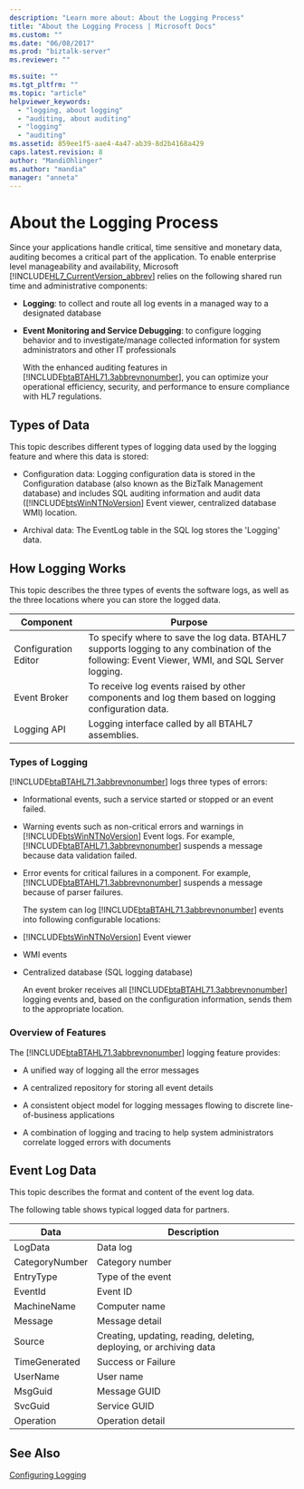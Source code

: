 ```yaml
---
description: "Learn more about: About the Logging Process"
title: "About the Logging Process | Microsoft Docs"
ms.custom: ""
ms.date: "06/08/2017"
ms.prod: "biztalk-server"
ms.reviewer: ""

ms.suite: ""
ms.tgt_pltfrm: ""
ms.topic: "article"
helpviewer_keywords: 
  - "logging, about logging"
  - "auditing, about auditing"
  - "logging"
  - "auditing"
ms.assetid: 859ee1f5-aae4-4a47-ab39-8d2b4168a429
caps.latest.revision: 8
author: "MandiOhlinger"
ms.author: "mandia"
manager: "anneta"
---
```

# About the Logging Process
Since your applications handle critical, time sensitive and monetary data, auditing becomes a critical part of the application. To enable enterprise level manageability and availability, Microsoft [!INCLUDE[HL7_CurrentVersion_abbrev](../../includes/hl7-currentversion-abbrev-md.md)] relies on the following shared run time and administrative components:  
  
- **Logging**: to collect and route all log events in a managed way to a designated database  
  
- **Event Monitoring and Service Debugging**: to configure logging behavior and to investigate/manage collected information for system administrators and other IT professionals  
  
  With the enhanced auditing features in [!INCLUDE[btaBTAHL71.3abbrevnonumber](../../includes/btabtahl71-3abbrevnonumber-md.md)], you can optimize your operational efficiency, security, and performance to ensure compliance with HL7 regulations.  
  
## Types of Data  
 This topic describes different types of logging data used by the logging feature and where this data is stored:  
  
- Configuration data: Logging configuration data is stored in the Configuration database (also known as the BizTalk Management database) and includes SQL auditing information and audit data ([!INCLUDE[btsWinNTNoVersion](../../includes/btswinntnoversion-md.md)] Event viewer, centralized database WMI) location.  
  
- Archival data: The EventLog table in the SQL log stores the 'Logging' data.  
  
## How Logging Works  
 This topic describes the three types of events the software logs, as well as the three locations where you can store the logged data.  
  
|Component|Purpose|  
|---------------|-------------|  
|Configuration Editor|To specify where to save the log data. BTAHL7 supports logging to any combination of the following: Event Viewer, WMI, and SQL Server logging.|  
|Event Broker|To receive log events raised by other components and log them based on logging configuration data.|  
|Logging API|Logging interface called by all BTAHL7 assemblies.|  
  
### Types of Logging  
 [!INCLUDE[btaBTAHL71.3abbrevnonumber](../../includes/btabtahl71-3abbrevnonumber-md.md)] logs three types of errors:  
  
- Informational events, such a service started or stopped or an event failed.  
  
- Warning events such as non-critical errors and warnings in [!INCLUDE[btsWinNTNoVersion](../../includes/btswinntnoversion-md.md)] Event logs. For example, [!INCLUDE[btaBTAHL71.3abbrevnonumber](../../includes/btabtahl71-3abbrevnonumber-md.md)] suspends a message because data validation failed.  
  
- Error events for critical failures in a component. For example, [!INCLUDE[btaBTAHL71.3abbrevnonumber](../../includes/btabtahl71-3abbrevnonumber-md.md)] suspends a message because of parser failures.  
  
  The system can log [!INCLUDE[btaBTAHL71.3abbrevnonumber](../../includes/btabtahl71-3abbrevnonumber-md.md)] events into following configurable locations:  
  
- [!INCLUDE[btsWinNTNoVersion](../../includes/btswinntnoversion-md.md)] Event viewer  
  
- WMI events  
  
- Centralized database (SQL logging database)  
  
  An event broker receives all [!INCLUDE[btaBTAHL71.3abbrevnonumber](../../includes/btabtahl71-3abbrevnonumber-md.md)] logging events and, based on the configuration information, sends them to the appropriate location.  
  
### Overview of Features  
 The [!INCLUDE[btaBTAHL71.3abbrevnonumber](../../includes/btabtahl71-3abbrevnonumber-md.md)] logging feature provides:  
  
-   A unified way of logging all the error messages  
  
-   A centralized repository for storing all event details  
  
-   A consistent object model for logging messages flowing to discrete line-of-business applications  
  
-   A combination of logging and tracing to help system administrators correlate logged errors with documents  
  
## Event Log Data  
 This topic describes the format and content of the event log data.  
  
 The following table shows typical logged data for partners.  
  
|Data|Description|  
|----------|-----------------|  
|LogData|Data log|  
|CategoryNumber|Category number|  
|EntryType|Type of the event|  
|EventId|Event ID|  
|MachineName|Computer name|  
|Message|Message detail|  
|Source|Creating, updating, reading, deleting, deploying, or archiving data|  
|TimeGenerated|Success or Failure|  
|UserName|User name|  
|MsgGuid|Message GUID|  
|SvcGuid|Service GUID|  
|Operation|Operation detail|  
  
## See Also  
 [Configuring Logging](../../adapters-and-accelerators/accelerator-hl7/configuring-logging.md)
